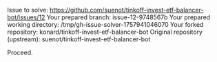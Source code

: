 Issue to solve: https://github.com/suenot/tinkoff-invest-etf-balancer-bot/issues/12
Your prepared branch: issue-12-9748567b
Your prepared working directory: /tmp/gh-issue-solver-1757941046070
Your forked repository: konard/tinkoff-invest-etf-balancer-bot
Original repository (upstream): suenot/tinkoff-invest-etf-balancer-bot

Proceed.